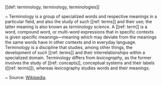 [[def: terminology, terminology, terminologies]]

~ Terminology is a group of specialized words and respective meanings in a particular field, and also the study of such [[ref: terms]] and their use; the latter meaning is also known as *terminology science*. A [[ref: term]] is a word, compound word, or multi-word expressions that in specific contexts is given specific meanings—meaning which may deviate from the meanings the same words have in other contexts and in everyday language. Terminology is a discipline that studies, among other things, the development of such [[ref: terms]] and their interrelationships within a specialized domain. Terminology differs from *lexicography*, as the former involves the study of [[ref: concepts]], conceptual systems and their labels ([[ref: terms]]), whereas lexicography studies words and their meanings.

~ Source: [Wikipedia](https://en.wikipedia.org/wiki/Terminology).
